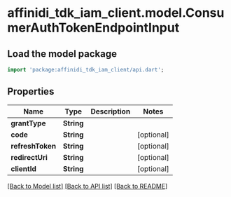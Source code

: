 # affinidi_tdk_iam_client.model.ConsumerAuthTokenEndpointInput

## Load the model package

```dart
import 'package:affinidi_tdk_iam_client/api.dart';
```

## Properties

| Name             | Type       | Description | Notes      |
| ---------------- | ---------- | ----------- | ---------- |
| **grantType**    | **String** |             |
| **code**         | **String** |             | [optional] |
| **refreshToken** | **String** |             | [optional] |
| **redirectUri**  | **String** |             | [optional] |
| **clientId**     | **String** |             | [optional] |

[[Back to Model list]](../README.md#documentation-for-models) [[Back to API list]](../README.md#documentation-for-api-endpoints) [[Back to README]](../README.md)
